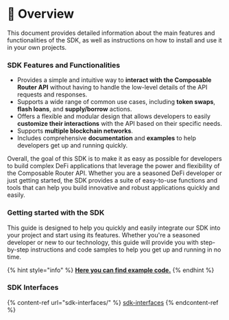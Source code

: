 # 🔮 Overview

This document provides detailed information about the main features and functionalities of the SDK, as well as instructions on how to install and use it in your own projects.

### SDK Features and Functionalities

* Provides a simple and intuitive way to **interact with the Composable Router API** without having to handle the low-level details of the API requests and responses.
* Supports a wide range of common use cases, including **token swaps**, **flash loans**, and **supply/borrow** actions.
* Offers a flexible and modular design that allows developers to easily **customize their interactions** with the API based on their specific needs.
* Supports **multiple blockchain networks**.
* Includes comprehensive **documentation** and **examples** to help developers get up and running quickly.

Overall, the goal of this SDK is to make it as easy as possible for developers to build complex DeFi applications that leverage the power and flexibility of the Composable Router API. Whether you are a seasoned DeFi developer or just getting started, the SDK provides a suite of easy-to-use functions and tools that can help you build innovative and robust applications quickly and easily.

### Getting started with the SDK

This guide is designed to help you quickly and easily integrate our SDK into your project and start using its features. Whether you're a seasoned developer or new to our technology, this guide will provide you with step-by-step instructions and code samples to help you get up and running in no time.

{% hint style="info" %}
[**Here you can find example code.**](https://github.com/dinngo/composable-router-api-sdk/blob/master/examples/uniswap-v3-swap-and-aave-v3-supply.ts)
{% endhint %}

### SDK Interfaces

{% content-ref url="sdk-interfaces/" %}
[sdk-interfaces](sdk-interfaces/)
{% endcontent-ref %}



